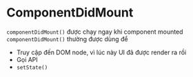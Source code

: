 # ComponentDidMount

`componentDidMount()` được chạy ngay khi component mounted
`componentDidMount()` thường được dùng để

- Truy cập đến DOM node, vì lúc này UI đã được render ra rồi
- Gọi API
- `setState()`